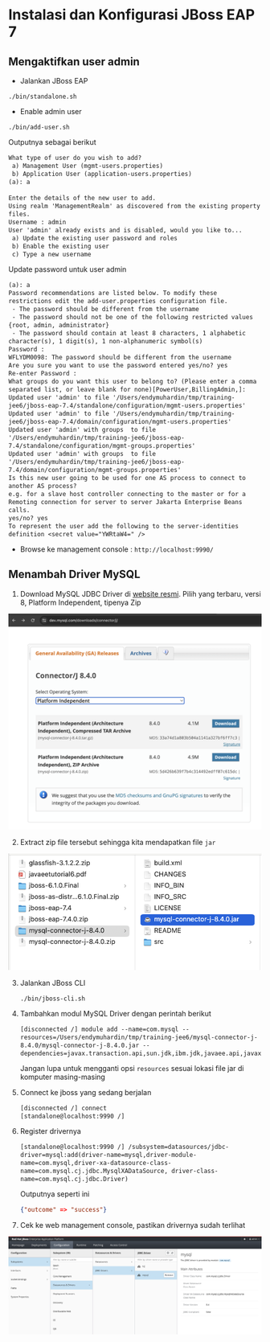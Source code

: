 # Instalasi dan Konfigurasi JBoss EAP 7 #


## Mengaktifkan user admin ##

* Jalankan JBoss EAP

```
./bin/standalone.sh
```

* Enable admin user

```
./bin/add-user.sh
```

Outputnya sebagai berikut

```
What type of user do you wish to add? 
 a) Management User (mgmt-users.properties) 
 b) Application User (application-users.properties)
(a): a

Enter the details of the new user to add.
Using realm 'ManagementRealm' as discovered from the existing property files.
Username : admin
User 'admin' already exists and is disabled, would you like to... 
 a) Update the existing user password and roles 
 b) Enable the existing user 
 c) Type a new username
```

Update password untuk user admin

```
(a): a
Password recommendations are listed below. To modify these restrictions edit the add-user.properties configuration file.
 - The password should be different from the username
 - The password should not be one of the following restricted values {root, admin, administrator}
 - The password should contain at least 8 characters, 1 alphabetic character(s), 1 digit(s), 1 non-alphanumeric symbol(s)
Password : 
WFLYDM0098: The password should be different from the username
Are you sure you want to use the password entered yes/no? yes
Re-enter Password : 
What groups do you want this user to belong to? (Please enter a comma separated list, or leave blank for none)[PowerUser,BillingAdmin,]: 
Updated user 'admin' to file '/Users/endymuhardin/tmp/training-jee6/jboss-eap-7.4/standalone/configuration/mgmt-users.properties'
Updated user 'admin' to file '/Users/endymuhardin/tmp/training-jee6/jboss-eap-7.4/domain/configuration/mgmt-users.properties'
Updated user 'admin' with groups  to file '/Users/endymuhardin/tmp/training-jee6/jboss-eap-7.4/standalone/configuration/mgmt-groups.properties'
Updated user 'admin' with groups  to file '/Users/endymuhardin/tmp/training-jee6/jboss-eap-7.4/domain/configuration/mgmt-groups.properties'
Is this new user going to be used for one AS process to connect to another AS process? 
e.g. for a slave host controller connecting to the master or for a Remoting connection for server to server Jakarta Enterprise Beans calls.
yes/no? yes
To represent the user add the following to the server-identities definition <secret value="YWRtaW4=" />
```

* Browse ke management console : `http://localhost:9990/`

## Menambah Driver MySQL ##

1. Download MySQL JDBC Driver di [website resmi](https://dev.mysql.com/downloads/connector/j/). Pilih yang terbaru, versi 8, Platform Independent, tipenya Zip

[![Download driver](img/download-mysql-driver.png)](img/download-mysql-driver.png)

2. Extract zip file tersebut sehingga kita mendapatkan file `jar`

[![Extract zip file](img/extract-mysql-driver.png)](img/extract-mysql-driver.png)

3. Jalankan JBoss CLI

    ```
    ./bin/jboss-cli.sh
    ```

4. Tambahkan modul MySQL Driver dengan perintah berikut

    ```
    [disconnected /] module add --name=com.mysql --resources=/Users/endymuhardin/tmp/training-jee6/mysql-connector-j-8.4.0/mysql-connector-j-8.4.0.jar --dependencies=javax.transaction.api,sun.jdk,ibm.jdk,javaee.api,javax.api
    ```

    Jangan lupa untuk mengganti opsi `resources` sesuai lokasi file jar di komputer masing-masing

5. Connect ke jboss yang sedang berjalan

    ```
    [disconnected /] connect
    [standalone@localhost:9990 /]
    ```

6. Register drivernya

    ```
    [standalone@localhost:9990 /] /subsystem=datasources/jdbc-driver=mysql:add(driver-name=mysql,driver-module-name=com.mysql,driver-xa-datasource-class-name=com.mysql.cj.jdbc.MysqlXADataSource, driver-class-name=com.mysql.cj.jdbc.Driver)
    ```

    Outputnya seperti ini

    ```json
    {"outcome" => "success"}
    ```

7. Cek ke web management console, pastikan drivernya sudah terlihat

[![Management Console JDBC MySQL](img/mysql-driver-jboss.png)](img/mysql-driver-jboss.png)